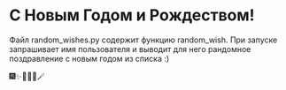 # С Новым Годом и Рождеством!

Файл random_wishes.py содержит функцию random_wish. При запуске запрашивает имя пользователя и выводит для него рандомное поздравление с новым годом из списка :)

🎆✨🎉🎄🎁🪄
